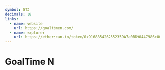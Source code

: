 ```yaml
---
symbol: GTX
decimals: 18
links:
  - name: website
    url: https://goaltimen.com/
  - name: explorer
    url: https://etherscan.io/token/0x916885426255235DA7a0BD90447986c00675f9EC
---
```


# GoalTime N
